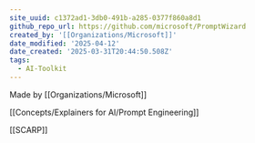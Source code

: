 ```yaml
---
site_uuid: c1372ad1-3db0-491b-a285-0377f860a8d1
github_repo_url: https://github.com/microsoft/PromptWizard
created_by: '[[Organizations/Microsoft]]'
date_modified: '2025-04-12'
date_created: '2025-03-31T20:44:50.508Z'
tags:
  - AI-Toolkit
---
```






























































Made by [[Organizations/Microsoft]]

[[Concepts/Explainers for AI/Prompt Engineering]]

[[SCARP]]


